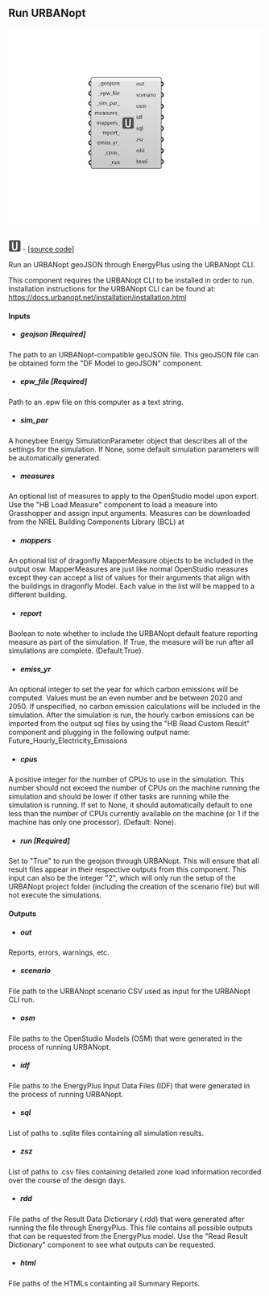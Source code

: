 ## Run URBANopt

![](../../images/components/Run_URBANopt.png)

![](../../images/icons/Run_URBANopt.png) - [[source code]](https://github.com/ladybug-tools/dragonfly-grasshopper/blob/master/dragonfly_grasshopper/src//DF%20Run%20URBANopt.py)


Run an URBANopt geoJSON through EnergyPlus using the URBANopt CLI. 

This component requires the URBANopt CLI to be installed in order to run. Installation instructions for the URBANopt CLI can be found at: https://docs.urbanopt.net/installation/installation.html 



#### Inputs
* ##### geojson [Required]
The path to an URBANopt-compatible geoJSON file. This geoJSON file can be obtained form the "DF Model to geoJSON" component. 
* ##### epw_file [Required]
Path to an .epw file on this computer as a text string. 
* ##### sim_par 
A honeybee Energy SimulationParameter object that describes all of the settings for the simulation. If None, some default simulation parameters will be automatically generated. 
* ##### measures 
An optional list of measures to apply to the OpenStudio model upon export. Use the "HB Load Measure" component to load a measure into Grasshopper and assign input arguments. Measures can be downloaded from the NREL Building Components Library (BCL) at 
* ##### mappers 
An optional list of dragonfly MapperMeasure objects to be included in the output osw. MapperMeasures are just like normal OpenStudio measures except they can accept a list of values for their arguments that align with the buildings in dragonfly Model. Each value in the list will be mapped to a different building. 
* ##### report 
Boolean to note whether to include the URBANopt default feature reporting measure as part of the simulation. If True, the measure will be run after all simulations are complete. (Default:True). 
* ##### emiss_yr 
An optional integer to set the year for which carbon emissions will be computed. Values must be an even number and be between 2020 and 2050. If unspecified, no carbon emission calculations will be included in the simulation. After the simulation is run, the hourly carbon emissions can be imported from the output sql files by using the "HB Read Custom Result" component and plugging in the following output name: Future_Hourly_Electricity_Emissions 
* ##### cpus 
A positive integer for the number of CPUs to use in the simulation. This number should not exceed the number of CPUs on the machine running the simulation and should be lower if other tasks are running while the simulation is running. If set to None, it should automatically default to one less than the number of CPUs currently available on the machine (or 1 if the machine has only one processor). (Default: None). 
* ##### run [Required]
Set to "True" to run the geojson through URBANopt. This will ensure that all result files appear in their respective outputs from this component. This input can also be the integer "2", which will only run the setup of the URBANopt project folder (including the creation of the scenario file) but will not execute the simulations. 

#### Outputs
* ##### out
Reports, errors, warnings, etc. 
* ##### scenario
File path to the URBANopt scenario CSV used as input for the URBANopt CLI run. 
* ##### osm
File paths to the OpenStudio Models (OSM) that were generated in the process of running URBANopt. 
* ##### idf
File paths to the EnergyPlus Input Data Files (IDF) that were generated in the process of running URBANopt. 
* ##### sql
List of paths to .sqlite files containing all simulation results. 
* ##### zsz
List of paths to .csv files containing detailed zone load information recorded over the course of the design days. 
* ##### rdd
File paths of the Result Data Dictionary (.rdd) that were generated after running the file through EnergyPlus.  This file contains all possible outputs that can be requested from the EnergyPlus model. Use the "Read Result Dictionary" component to see what outputs can be requested. 
* ##### html
File paths of the HTMLs containting all Summary Reports. 
